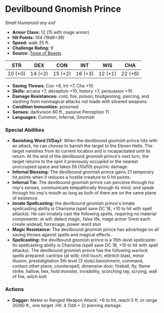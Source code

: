 # Devilbound Gnomish Prince

*Small* *Humanoid* *any evil*

- **Armor Class:** 12 (15 with mage armor)
- **Hit Points:** 104 (19d6+38)
- **Speed:** walk 25 ft.
- **Challenge Rating:** 9
- **Source:** [Tome of Beasts](https://koboldpress.com/kpstore/product/tome-of-beasts-for-5th-edition-print/)

| STR | DEX | CON | INT | WIS | CHA |
| --- | --- | --- | --- | --- | --- |
| 10 (+0) | 14 (+2) | 15 (+2) | 16 (+3) | 12 (+1) | 22 (+6) |

- **Saving Throws**: Con +6, Int +7, Cha +10
- **Skills:** arcana +7, deception +10, history +7, persuasion +10
- **Damage Resistances:** cold, fire, poison; bludgeoning, piercing, and slashing from nonmagical attacks not made with silvered weapons
- **Condition Immunities:** poisoned
- **Senses:** darkvision 60 ft., passive Perception 11
- **Languages:** Common, Infernal, Gnomish
### Special Abilities
- **Banishing Word (1/Day):** When the devilbound gnomish prince hits with an attack, he can choose to banish the target to the Eleven Hells. The target vanishes from its current location and is incapacitated until its return. At the end of the devilbound gnomish prince's next turn, the target returns to the spot it previously occupied or the nearest unoccupied space and takes 55 (10d10) psychic damage.
- **Infernal Blessing:** The devilbound gnomish prince gains 21 temporary hit points when it reduces a hostile creature to 0 hit points.
- **Infernal Tie:** The devilbound gnomish prince can perceive through his imp's senses, communicate telepathically through its mind, and speak through his imp's mouth as long as both of them are on the same plane of existence.
- **Innate Spellcasting:** the devilbound gnomish prince's innate spellcasting ability is Charisma (spell save DC 18, +10 to hit with spell attacks). He can innately cast the following spells, requiring no material components:  at will: detect magic, false life, mage armor  1/rest each: create undead, forcecage, power word stun
- **Magic Resistance:** The devilbound gnomish prince has advantage on all saving throws against spells and magical effects.
- **Spellcasting:** the devilbound gnomish prince is a 15th-level spellcaster. Its spellcasting ability is Charisma (spell save DC 18, +10 to hit with spell attacks). The devilbound gnomish prince has the following warlock spells prepared:  cantrips (at will): chill touch, eldritch blast, minor illusion, prestidigitation  5th level (3 slots):banishment, command, contact other plane, counterspell, dimension door, fireball, fly, flame strike, hallow, hex, hold monster, invisibility, scorching ray, scrying, wall of fire, witch bolt
### Actions
- **Dagger:** Melee or Ranged Weapon Attack: +6 to hit, reach 5 ft. or range 20/60 ft., one target. Hit: 4 (1d4 + 2) piercing damage.
